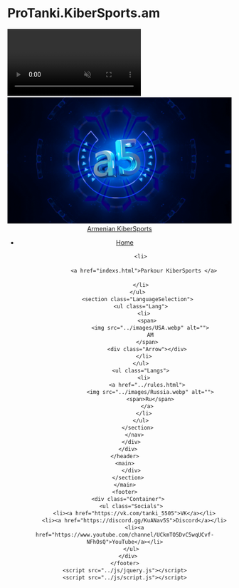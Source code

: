 # ProTanki.KiberSports.am
<html lang="en"><head>
    <link rel="shortcut icon" href="Logo_armen5505.png" type="image/x-icon">
    <link rel="stylesheet" href="indexs.css">
    <link rel="stylesheet" href="index.css">
    <meta charset="UTF-8">
    <meta http-equiv="X-UA-Compatible" content="IE=edge">
    <meta name="viewport" content="width=device-width, initial-scale=1.0">
    <title>Armenian KiberSports</title>
  </head>
  <body>
    <section class="VideoBackground">
      <video autoplay="" loop="" muted="" src="video.mp4"></video>
    </section>
    <div class="AnimationBackground"></div>
    <header class="Header">
      <div class="Container">
        <div class="HeaderBody">
          <a href="index.html" class="HeaderLogo">
            <img src="Logo_armen5505.png" alt="">
            <span>Armenian KiberSports</span>
          </a>
          <menu class="MobileMenu">
            <span></span>
          </menu>
          <nav class="HeaderMenu">
            <ul class="HeaderLi">
              <li>
                <a href="index.html">Home</a>
              </li>

              <li>

                <a href="indexs.html">Parkour KiberSports </a>

              </li>
            </ul>
            <section class="LanguageSelection">
              <ul class="Lang">
                <li>
                  <span>
                    <img src="../images/USA.webp" alt="">
                    AM
                  </span>
                  <div class="Arrow"></div>
                </li>
              </ul>
              <ul class="Langs">
                <li>
                  <a href="../rules.html">
                    <img src="../images/Russia.webp" alt="">
                    <span>Ru</span>
                  </a>
                </li>
              </ul>
            </section>
          </nav>
        </div>
      </div>
    </header>
    <main>
        </div>
      </section>
    </main>
    <footer>
      <div class="Container">
        <ul class="Socials">
          <li><a href="https://vk.com/tanki_5505">VK</a></li>
          <li><a href="https://discord.gg/KuANav5S">Discord</a></li>
          <li><a href="https://www.youtube.com/channel/UCkmTO5DvC5wqUCvf-NFhOsQ">YouTube</a></li>
        </ul>
      </div>
    </footer>
    <script src="../js/jquery.js"></script>
    <script src="../js/script.js"></script>
  
